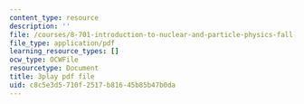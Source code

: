 ```yaml
---
content_type: resource
description: ''
file: /courses/8-701-introduction-to-nuclear-and-particle-physics-fall-2020/c8c5e3d5710f2517b81645b85b47b0da_8-HU6SwL9jo.pdf
file_type: application/pdf
learning_resource_types: []
ocw_type: OCWFile
resourcetype: Document
title: 3play pdf file
uid: c8c5e3d5-710f-2517-b816-45b85b47b0da
---
```


